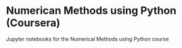 # Numerican Methods using Python (Coursera)
Jupyter notebooks for the Numerical Methods using Python course